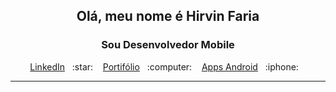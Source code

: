 <p align="center">
  <h2 align="center">Olá, meu nome é Hirvin Faria</h2>
  <h3 align="center">Sou Desenvolvedor Mobile</h3>
  <p align="center">
    <a href="https://www.linkedin.com/in/hirvin-faria">LinkedIn</a>&nbsp;&nbsp;&nbsp;:star:&nbsp;&nbsp;&nbsp;
    <a href="https://hirvinfaria.codes/">Portifólio</a>&nbsp;&nbsp;&nbsp;:computer:&nbsp;&nbsp;&nbsp;
    <a href="https://play.google.com/store/apps/developer?id=hirvin-faria">Apps Android</a>&nbsp;&nbsp;&nbsp;:iphone:&nbsp;&nbsp;&nbsp;
  </p>
</p>

<hr>
